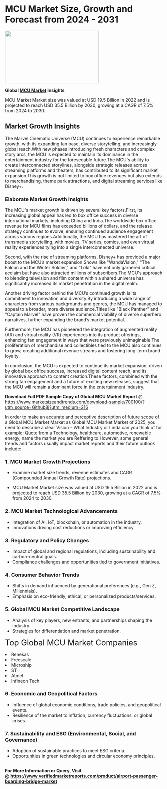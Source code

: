 <H1>MCU Market Size, Growth and Forecast from 2024 - 2031</H1><img class="aligncenter size-medium wp-image-584254" src="https://thirdeyenews.in/wp-content/uploads/2024/09/Global-Market-Research-300x168.jpeg" alt="" width="300" height="168" /><p><strong>Global&nbsp;<a href="https://www.marketsizeandtrends.com/download-sample/700100/?utm_source=Github8j?utm_medium=216">MCU Market</a> Insights</strong></p><p>MCU Market Market size was valued at USD 19.5 Billion in 2022 and is projected to reach USD 35.5 Billion by 2030, growing at a CAGR of 7.5% from 2024 to 2030.</p><p><h2>Market Growth Insights</h2> <p>The Marvel Cinematic Universe (MCU) continues to experience remarkable growth, with its expanding fan base, diverse storytelling, and increasingly global reach.With new phases introducing fresh characters and complex story arcs, the MCU is expected to maintain its dominance in the entertainment industry for the foreseeable future.The MCU's ability to create interconnected storylines, alongside strategic releases across streaming platforms and theaters, has contributed to its significant market expansion.This growth is not limited to box office revenues but also extends to merchandising, theme park attractions, and digital streaming services like Disney+.</p> <h3>Elaborate Market Growth Insights</h3> <p>The MCU's market growth is driven by several key factors.First, its increasing global appeal has led to box office success in diverse international markets, including China and India.The worldwide box office revenue for MCU films has exceeded billions of dollars, and the release strategy continues to evolve, ensuring continued audience engagement across various regions.Additionally, the MCU has mastered the art of transmedia storytelling, with movies, TV series, comics, and even virtual reality experiences tying into a single interconnected universe.</p> <p>Second, with the rise of streaming platforms, Disney+ has provided a major boost to the MCU’s market expansion.Shows like "WandaVision," "The Falcon and the Winter Soldier," and "Loki" have not only garnered critical acclaim but have also attracted millions of subscribers.The MCU's approach to blending television and film content within a shared universe has significantly increased its market penetration in the digital realm.</p> <p>Another driving factor behind the MCU’s continued growth is its commitment to innovation and diversity.By introducing a wide range of characters from various backgrounds and genres, the MCU has managed to appeal to a broader, more diverse audience.Titles like "Black Panther" and "Captain Marvel" have proven the commercial viability of diverse superhero narratives, further expanding the brand’s market potential.</p> <p>Furthermore, the MCU has pioneered the integration of augmented reality (AR) and virtual reality (VR) experiences into its product offerings, enhancing fan engagement in ways that were previously unimaginable.The proliferation of merchandise and collectibles tied to the MCU also continues to grow, creating additional revenue streams and fostering long-term brand loyalty.</p> <p>In conclusion, the MCU is expected to continue its market expansion, driven by global box office success, increased digital content reach, and its innovative approach to content creation.These factors, combined with the strong fan engagement and a future of exciting new releases, suggest that the MCU will remain a dominant force in the entertainment industry.</p> <p><span class=""><strong>Download Full PDF Sample Copy of Global MCU Market Report</strong> @ <a href="https://www.marketsizeandtrends.com/download-sample/700100/?utm_source=Github8j?utm_medium=216" target="_blank">https://www.marketsizeandtrends.com/download-sample/700100/?utm_source=Github8j?utm_medium=216</a></span></p><p>In order to make an accurate and perceptive description of future scope of a Global&nbsp;MCU Market Market as Global&nbsp;MCU Market Market of 2025, you need to describe a clear Vision &ndash; What Industry or Linda can you think of for example: Quote from a Technology, healthcare, automotive, renewable energy, name the market you are Reffering to.However, some general trends and factors usually impact market reports and their future outlook include:</p><h3>1.&nbsp;<strong>MCU Market Growth Projections</strong></h3><ul><li>Examine market size trends, revenue estimates and CAGR (Compounded Annual Growth Rate) projections.</li><li><p>MCU Market Market size was valued at USD 19.5 Billion in 2022 and is projected to reach USD 35.5 Billion by 2030, growing at a CAGR of 7.5% from 2024 to 2030.</p></li></ul><h3>2.&nbsp;<strong>MCU Market Technological Advancements</strong></h3><ul><li>Integration of AI, IoT, blockchain, or automation in the industry.</li><li>Innovations driving cost reductions or improving efficiency.</li></ul><h3>3.&nbsp;<strong>Regulatory and Policy Changes</strong></h3><ul><li>Impact of global and regional regulations, including sustainability and carbon-neutral goals.</li><li>Compliance challenges and opportunities tied to government initiatives.</li></ul><h3>4.&nbsp;<strong>Consumer Behavior Trends</strong></h3><ul><li>Shifts in demand influenced by generational preferences (e.g., Gen Z, Millennials).</li><li>Emphasis on eco-friendly, ethical, or personalized products/services.</li></ul><h3>5.&nbsp;<strong>Global MCU Market Competitive Landscape</strong></h3><ul><li>Analysis of key players, new entrants, and partnerships shaping the industry.</li><li>Strategies for differentiation and market penetration.</li></ul><p data-pm-slice="1 1 []"><span style="color: inherit; font-family: inherit; font-size: 25px;">Top Global MCU Market Companies</span></p><div class="" data-test-id=""><p><li>Renesas</li><li> Freescale</li><li> Microship</li><li> ST</li><li> Atmel</li><li> Infineon Tech</li></p></div><h3>6.&nbsp;<strong>Economic and Geopolitical Factors</strong></h3><ul><li>Influence of global economic conditions, trade policies, and geopolitical events.</li><li>Resilience of the market to inflation, currency fluctuations, or global crises.</li></ul><h3>7.&nbsp;<strong>Sustainability and ESG (Environmental, Social, and Governance)</strong></h3><ul><li>Adoption of sustainable practices to meet ESG criteria.</li><li>Opportunities in green technologies and circular economy principles.</li></ul><h2><strong style="font-size: 14px;">For More Information or Query, Visit @&nbsp;</strong><a style="background-color: #ffffff; font-size: 14px;" href="https://www.marketsizeandtrends.com/report/mcu-market/" target="_blank">https://www.verifiedmarketreports.com/product/airport-passenger-boarding-bridge-market</a></h2>
